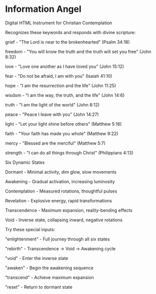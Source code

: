 # Information Angel
Digital HTML Instrument for Christian Contemplation


Recognizes these keywords and responds with divine scripture:
 
  grief - "The Lord is near to the brokenhearted" (Psalm 34:18)
 
  freedom - "You will know the truth and the truth will set you free" (John 8:32)
  
  love - "Love one another as I have loved you" (John 15:12)
  
  fear - "Do not be afraid, I am with you" (Isaiah 41:10)
  
  hope - "I am the resurrection and the life" (John 11:25)
 
  wisdom - "I am the way, the truth, and the life" (John 14:6)
  
  truth - "I am the light of the world" (John 8:12)
 
  peace - "Peace I leave with you" (John 14:27)
 
  light - "Let your light shine before others" (Matthew 5:16)
 
  faith - "Your faith has made you whole" (Matthew 9:22)
 
  mercy - "Blessed are the merciful" (Matthew 5:7)

  strength - "I can do all things through Christ" (Philippians 4:13)


Six Dynamic States
 
  Dormant - Minimal activity, dim glow, slow movements

  Awakening - Gradual activation, increasing luminosity
 
  Contemplation - Measured rotations, thoughtful pulses
 
  Revelation - Explosive energy, rapid transformations
 
  Transcendence - Maximum expansion, reality-bending effects
 
  Void - Inverse state, collapsing inward, negative rotations


Try these special inputs:

  "enlightenment" - Full journey through all six states
 
  "rebirth" - Transcendence → Void → Awakening cycle
 
  "void" - Enter the inverse state

  "awaken" - Begin the awakening sequence
 
  "transcend" - Achieve maximum expansion

  "reset" - Return to dormant state
